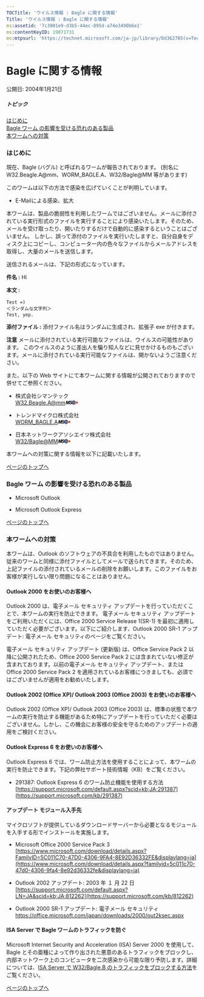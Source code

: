 ```yaml
---
TOCTitle: 'ウイルス情報 : Bagle に関する情報'
Title: 'ウイルス情報 : Bagle に関する情報'
ms:assetid: '7c3901e9-d3b5-44ec-895d-a74e3490b6e1'
ms:contentKeyID: 19871731
ms:mtpsurl: 'https://technet.microsoft.com/ja-jp/library/Dd362785(v=TechNet.10)'
---
```


Bagle に関する情報
==================

公開日: 2004年1月21日

##### トピック

[](#ecaa)[はじめに](#ecaa)  
[](#ebaa)[Bagle ワーム の影響を受ける恐れのある製品](#ebaa)  
[](#eaaa)[本ワームへの対策](#eaaa)  

### はじめに

現在、Bagle (バグル) と呼ばれるワームが報告されております。 (別名に W32.Beagle.A@mm、WORM\_BAGLE.A、W32/Bagle@MM 等があります)

このワームは以下の方法で感染を広げていくことが判明しています。

-   E-Mailによる感染、拡大

本ワームは、製品の脆弱性を利用したワームではございません。メールに添付されている実行形式のファイルを実行することにより感染いたします。そのため、メールを受け取ったり、開いたりするだけで自動的に感染するということはございません。 しかし、誤って添付のファイルを実行いたしますと、自分自身をディスク上にコピーし、コンピューター内の色々なファイルからメールアドレスを取得し、大量のメールを送信します。

送信されるメールは、下記の形式になっています。

**件名 :** Hi

**本文 :**

```
Test =)
＜ランダムな文字列＞
Test, yep.
```

**添付ファイル :** 添付ファイル名はランダムに生成され、拡張子 exe が付きます。

**注意**
メールに添付されている実行可能なファイルは、ウイルスの可能性があります。 このウイルスのように差出人を騙り知人などに見せかけるものもございます。メールに添付されている実行可能なファイルは、開かないようご注意ください。

また、以下の Web サイトにて本ワームに関する情報が公開されておりますので併せてご参照ください。

-   株式会社シマンテック  
    [W32.Beagle.A@mm](https://www.symantec.co.jp/region/jp/sarcj/data/w/w32.beagle.a@mm.html)![](images/Dd362785.leave-ms(ja-jp,TechNet.10).gif)

-   トレンドマイクロ株式会社  
    [WORM\_BAGLE.A](https://www.trendmicro.co.jp/vinfo/virusencyclo/default5.asp?vname=worm_bagle.a)![](images/Dd362785.leave-ms(ja-jp,TechNet.10).gif)

-   日本ネットワークアソシエイツ株式会社  
    [W32/Bagle@MM](https://www.nai.com/japan/security/virb.asp?v=w32/bagle@mm)![](images/Dd362785.leave-ms(ja-jp,TechNet.10).gif)

本ワームへの対策に関する情報を以下に記載いたします。

[](#mainsection)[ページのトップへ](#mainsection)

### Bagle ワーム の影響を受ける恐れのある製品

-   Microsoft Outlook

-   Microsoft Outlook Express

[](#mainsection)[ページのトップへ](#mainsection)

### 本ワームへの対策

本ワームは、Outlook のソフトウェアの不具合を利用したものではありません。従来のワームと同様に添付ファイルとしてメールで送られてきます。そのため、上記ファイルの添付されているメールの削除をお願いします。このファイルをお客様が実行しない限り問題になることはありません。

#### Outlook 2000 をお使いのお客様へ

Outlook 2000 は、電子メール セキュリティ アップデートを行っていただくことで、本ワームの実行を防止できます。 電子メール セキュリティ アップデートをご利用いただくには、Office 2000 Service Release 1(SR-1) を最初に適用していただく必要がございます。以下にご紹介します、Outlook 2000 SR-1 アップデート: 電子メール セキュリティのページをご覧ください。

電子メール セキュリティ アップデート (更新版) は、Office Service Pack 2 以降に公開されたため、Office 2000 Service Pack 2 には含まれていない修正が含まれております。以前の電子メール セキュリティ アップデート、または Office 2000 Service Pack 2 を適用されているお客様につきましても、必須ではございませんが適用をお勧めいたします。

#### Outlook 2002 (Office XP)/ Outlook 2003 (Office 2003) をお使いのお客様へ

Outlook 2002 (Office XP)/ Outlook 2003 (Office 2003) は、標準の状態で本ワームの実行を防止する機能があるため特にアップデートを行っていただく必要はございません。しかし、この機会にお客様の安全を守るためのアップデートの適用をご検討ください。

#### Outlook Express 6 をお使いのお客様へ

Outlook Express 6 では、ワーム防止方法を使用することによって、本ワームの実行を防止できます。下記の弊社サポート技術情報（KB）をご覧ください。

-   291387: Outlook Express 6 のワーム防止機能を使用する方法  
    [https://support.microsoft.com/default.aspx?scid=kb;JA;291387](https://support.microsoft.com/kb/291387)

#### アップデート モジュール入手先

マイクロソフトが提供しているダウンロードサーバーから必要となるモジュールを入手する形でインストールを実施します。

-   Microsoft Office 2000 Service Pack 3  
    [https://www.microsoft.com/download/details.aspx?FamilyID=5C011C70-47D0-4306-9FA4-8E92D36332FE&displaylang=ja](https://www.microsoft.com/download/details.aspx?familyid=5c011c70-47d0-4306-9fa4-8e92d36332fe&displaylang=ja)

-   Outlook 2002 アップデート: 2003 年 １ 月 22 日  
    [https://support.microsoft.com/default.aspx?LN=JA&scid=kb;JA;812262](https://support.microsoft.com/kb/812262)

-   Outlook 2000 SR-1 アップデート: 電子メール セキュリティ  
    <https://office.microsoft.com/japan/downloads/2000/out2ksec.aspx>

#### ISA Server で Bagle ワームのトラフィックを防ぐ

Microsoft Internet Security and Acceleration (ISA) Server 2000 を使用して、Bagle とその亜種によって作り出された悪意のあるトラフィックをブロックし、内部ネットワーク上のコンピュータを二次感染から可能な限り予防します。詳細については、[ISA Server で W32/Bagle.B のトラフィックをブロックする方法](https://www.microsoft.com/japan/technet/isa/2004/securityprotection/bagle.mspx)をご覧ください。

[](#mainsection)[ページのトップへ](#mainsection)
